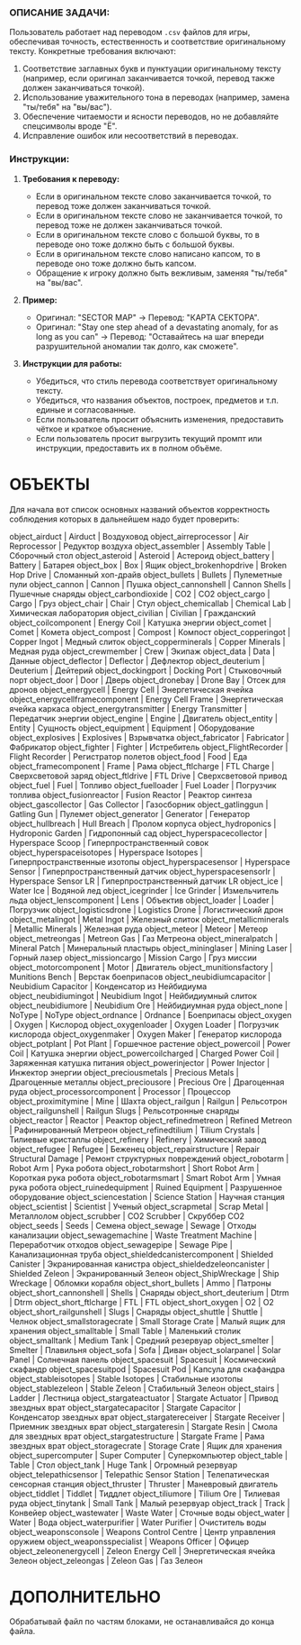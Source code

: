 ### ОПИСАНИЕ ЗАДАЧИ:

Пользователь работает над переводом `.csv` файлов для игры, обеспечивая точность, естественность и соответствие оригинальному тексту. Конкретные требования включают:

1. Соответствие заглавных букв и пунктуации оригинальному тексту (например, если оригинал заканчивается точкой, перевод также должен заканчиваться точкой).
2. Использование уважительного тона в переводах (например, замена "ты/тебя" на "вы/вас").
3. Обеспечение читаемости и ясности переводов, но не добавляйте спецсимволы вроде "Ё".
4. Исправление ошибок или несоответствий в переводах.

### Инструкции:

1. **Требования к переводу:**

   - Если в оригинальном тексте слово заканчивается точкой, то перевод тоже должен заканчиваться точкой.
   - Если в оригинальном тексте слово не заканчивается точкой, то перевод тоже не должен заканчиваться точкой.
   - Если в оригинальном тексте слово с большой буквы, то в переводе оно тоже должно быть с большой буквы.
   - Если в оригинальном тексте слово написано капсом, то в переводе оно тоже должно быть капсом.
   - Обращение к игроку должно быть вежливым, заменяя "ты/тебя" на "вы/вас".

2. **Пример:**

   - Оригинал: "SECTOR MAP" → Перевод: "КАРТА СЕКТОРА".
   - Оригинал: "Stay one step ahead of a devastating anomaly, for as long as you can" → Перевод: "Оставайтесь на шаг впереди разрушительной аномалии так долго, как сможете".

3. **Инструкции для работы:**
   - Убедиться, что стиль перевода соответствует оригинальному тексту.
   - Убедиться, что названия объектов, построек, предметов и т.п. единые и согласованные.
   - Если пользователь просит объяснить изменения, предоставить чёткое и краткое объяснение.
   - Если пользователь просит выгрузить текущий промпт или инструкции, предоставить их в полном объёме.

# ОБЪЕКТЫ

Для начала вот список основных названий объектов корректность соблюдения которых в дальнейшем надо будет проверить:

object_airduct | Airduct | Воздуховод
object_airreprocessor | Air Reprocessor | Редуктор воздуха
object_assembler | Assembly Table | Сборочный стол
object_asteroid | Asteroid | Астероид
object_battery | Battery | Батарея
object_box | Box | Ящик
object_brokenhopdrive | Broken Hop Drive | Сломанный хоп-драйв
object_bullets | Bullets | Пулеметные пули
object_cannon | Cannon | Пушка
object_cannonshell | Cannon Shells | Пушечные снаряды
object_carbondioxide | CO2 | CO2
object_cargo | Cargo | Груз
object_chair | Chair | Стул
object_chemicallab | Chemical Lab | Химическая лаборатория
object_civilian | Civilian | Гражданский
object_coilcomponent | Energy Coil | Катушка энергии
object_comet | Comet | Комета
object_compost | Compost | Компост
object_copperingot | Copper Ingot | Медный слиток
object_copperminerals | Copper Minerals | Медная руда
object_crewmember | Crew | Экипаж
object_data | Data | Данные
object_deflector | Deflector | Дефлектор
object_deuterium | Deuterium | Дейтерий
object_dockingport | Docking Port | Стыковочный порт
object_door | Door | Дверь
object_dronebay | Drone Bay | Отсек для дронов
object_energycell | Energy Cell | Энергетическая ячейка
object_energycellframecomponent | Energy Cell Frame | Энергетическая ячейка каркаса
object_energytransmitter | Energy Transmitter | Передатчик энергии
object_engine | Engine | Двигатель
object_entity | Entity | Сущность
object_equipment | Equipment | Оборудование
object_explosives | Explosives | Взрывчатка
object_fabricator | Fabricator | Фабрикатор
object_fighter | Fighter | Истребитель
object_FlightRecorder | Flight Recorder | Регистратор полетов
object_food | Food | Еда
object_framecomponent | Frame | Рама
object_ftlcharge | FTL Charge | Сверхсветовой заряд
object_ftldrive | FTL Drive | Сверхсветовой привод
object_fuel | Fuel | Топливо
object_fuelloader | Fuel Loader | Погрузчик топлива
object_fusionreactor | Fusion Reactor | Реактор синтеза
object_gascollector | Gas Collector | Газосборник
object_gatlinggun | Gatling Gun | Пулемет
object_generator | Generator | Генератор
object_hullbreach | Hull Breach | Пролом корпуса
object_hydroponics | Hydroponic Garden | Гидропонный сад
object_hyperspacecollector | Hyperspace Scoop | Гиперпространственный совок
object_hyperspaceisotopes | Hyperspace Isotopes | Гиперпространственные изотопы
object_hyperspacesensor | Hyperspace Sensor | Гиперпространственный датчик
object_hyperspacesensorlr | Hyperspace Sensor LR | Гиперпространственный датчик LR
object_ice | Water Ice | Водяной лед
object_icegrinder | Ice Grinder | Измельчитель льда
object_lenscomponent | Lens | Объектив
object_loader | Loader | Погрузчик
object_logisticsdrone | Logistics Drone | Логистический дрон
object_metalingot | Metal Ingot | Железный слиток
object_metallicminerals | Metallic Minerals | Железная руда
object_meteor | Meteor | Метеор
object_metreongas | Metreon Gas | Газ Метреона
object_mineralpatch | Mineral Patch | Минеральный пластырь
object_mininglaser | Mining Laser | Горный лазер
object_missioncargo | Mission Cargo | Груз миссии
object_motorcomponent | Motor | Двигатель
object_munitionsfactory | Munitions Bench | Верстак боеприпасов
object_neubidiumcapacitor | Neubidium Capacitor | Конденсатор из Нейбидиума
object_neubidiumingot | Neubidium Ingot | Нейбидиумный слиток
object_neubidiumore | Neubidium Ore | Нейбидиумная руда
object_none | NoType | NoType
object_ordnance | Ordnance | Боеприпасы
object_oxygen | Oxygen | Кислород
object_oxygenloader | Oxygen Loader | Погрузчик кислорода
object_oxygenmaker | Oxygen Maker | Генератор кислорода
object_potplant | Pot Plant | Горшечное растение
object_powercoil | Power Coil | Катушка энергии
object_powercoilcharged | Charged Power Coil | Заряженная катушка питания
object_powerinjector | Power Injector | Инжектор энергии
object_preciousmetals | Precious Metals | Драгоценные металлы
object_preciousore | Precious Ore | Драгоценная руда
object_processorcomponent | Processor | Процессор
object_proximitymine | Mine | Шахта
object_railgun | Railgun | Рельсотрон
object_railgunshell | Railgun Slugs | Рельсотронные снаряды
object_reactor | Reactor | Реактор
object_refinedmetreon | Refined Metreon | Рафинированный Метреон
object_refinedtilium | Tilium Crystals | Тилиевые кристаллы
object_refinery | Refinery | Химический завод
object_refugee | Refugee | Беженец
object_repairstructure | Repair Structural Damage | Ремонт структурных повреждений
object_robotarm | Robot Arm | Рука робота
object_robotarmshort | Short Robot Arm | Короткая рука робота
object_robotarmsmart | Smart Robot Arm | Умная рука робота
object_ruinedequipment | Ruined Equipment | Разрушенное оборудование
object_sciencestation | Science Station | Научная станция
object_scientist | Scientist | Ученый
object_scrapmetal | Scrap Metal | Металлолом
object_scrubber | CO2 Scrubber | Скруббер CO2
object_seeds | Seeds | Семена
object_sewage | Sewage | Отходы канализации
object_sewagemachine | Waste Treatment Machine | Переработчик отходов
object_sewagepipe | Sewage Pipe | Канализационная труба
object_shieldedcanistercomponent | Shielded Canister | Экранированная канистра
object_shieldedzeleoncanister | Shielded Zeleon | Экранированный Зелеон
object_ShipWreckage | Ship Wreckage | Обломки корабля
object_short_bullets | Ammo | Патроны
object_short_cannonshell | Shells | Снаряды
object_short_deuterium | Dtrm | Dtrm
object_short_ftlcharge | FTL | FTL
object_short_oxygen | O2 | O2
object_short_railgunshell | Slugs | Снаряды
object_shuttle | Shuttle | Челнок
object_smallstoragecrate | Small Storage Crate | Малый ящик для хранения
object_smalltable | Small Table | Маленький столик
object_smalltank | Medium Tank | Средний резервуар
object_smelter | Smelter | Плавильня
object_sofa | Sofa | Диван
object_solarpanel | Solar Panel | Солнечная панель
object_spacesuit | Spacesuit | Космический скафандр
object_spacesuitpod | Spacesuit Pod | Капсула для скафандра
object_stableisotopes | Stable Isotopes | Стабильные изотопы
object_stablezeleon | Stable Zeleon | Стабильный Зелеон
object_stairs | Ladder | Лестница
object_stargateactuator | Stargate Actuator | Привод звездных врат
object_stargatecapacitor | Stargate Capacitor | Конденсатор звездных врат
object_stargatereceiver | Stargate Receiver | Приемник звездных врат
object_stargateresin | Stargate Resin | Смола для звездных врат
object_stargatestructure | Stargate Frame | Рама звездных врат
object_storagecrate | Storage Crate | Ящик для хранения
object_supercomputer | Super Computer | Суперкомпьютер
object_table | Table | Стол
object_tank | Huge Tank | Огромный резервуар
object_telepathicsensor | Telepathic Sensor Station | Телепатическая сенсорная станция
object_thruster | Thruster | Маневровый двигатель
object_tiddlet | Tiddlet | Тиддлет
object_tiliumore | Tilium Ore | Тилиевая руда
object_tinytank | Small Tank | Малый резервуар
object_track | Track | Конвейер
object_wastewater | Waste Water | Сточные воды
object_water | Water | Вода
object_waterpurifier | Water Purifier | Очиститель воды
object_weaponsconsole | Weapons Control Centre | Центр управления оружием
object_weaponsspecialist | Weapons Officer | Офицер
object_zeleonenergycell | Zeleon Energy Cell | Энергетическая ячейка Зелеон
object_zeleongas | Zeleon Gas | Газ Зелеон

# ДОПОЛНИТЕЛЬНО

Обрабатывай файл по частям блоками, не останавливайся до конца файла.
